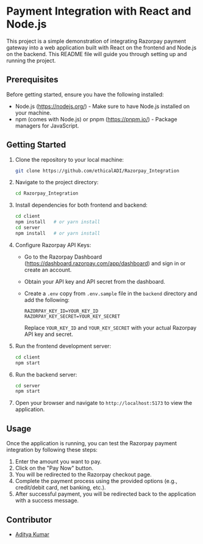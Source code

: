 # Payment Integration with React and Node.js

This project is a simple demonstration of integrating Razorpay payment gateway into a web application built with React on the frontend and Node.js on the backend. This README file will guide you through setting up and running the project.

## Prerequisites

Before getting started, ensure you have the following installed:

- Node.js (https://nodejs.org/) - Make sure to have Node.js installed on your machine.
- npm (comes with Node.js) or pnpm (https://pnpm.io/) - Package managers for JavaScript.

## Getting Started

1. Clone the repository to your local machine:

   ```bash
   git clone https://github.com/ethicalADI/Razorpay_Integration
   ```

2. Navigate to the project directory:

    ```bash
   cd Razorpay_Integration
   ```

3. Install dependencies for both frontend and backend:

    ```bash
   cd client
   npm install   # or yarn install
   cd server
   npm install   # or yarn install
   ```

4. Configure Razorpay API Keys:
   
   - Go to the Razorpay Dashboard (https://dashboard.razorpay.com/app/dashboard) and sign in or create an account.
   - Obtain your API key and API secret from the dashboard.
   - Create a `.env` copy from `.env.sample` file in the `backend` directory and add the following:

     ```plaintext
     RAZORPAY_KEY_ID=YOUR_KEY_ID
     RAZORPAY_KEY_SECRET=YOUR_KEY_SECRET
     ```

     Replace `YOUR_KEY_ID` and `YOUR_KEY_SECRET` with your actual Razorpay API key and secret.
5. Run the frontend development server:

   ```bash
   cd client
   npm start
   ```

6. Run the backend server:

   ```bash
   cd server
   npm start
   ```


7. Open your browser and navigate to `http://localhost:5173` to view the application.

## Usage

Once the application is running, you can test the Razorpay payment integration by following these steps:

1. Enter the amount you want to pay.
2. Click on the "Pay Now" button.
3. You will be redirected to the Razorpay checkout page.
4. Complete the payment process using the provided options (e.g., credit/debit card, net banking, etc.).
5. After successful payment, you will be redirected back to the application with a success message.

## Contributor

- [Aditya Kumar](https://github.com/ethicalADI)

